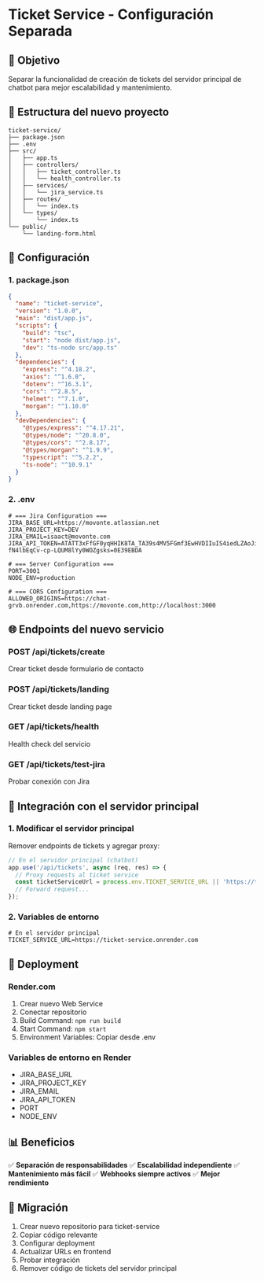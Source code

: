 # Ticket Service - Configuración Separada

## 🎯 Objetivo
Separar la funcionalidad de creación de tickets del servidor principal de chatbot para mejor escalabilidad y mantenimiento.

## 📁 Estructura del nuevo proyecto

```
ticket-service/
├── package.json
├── .env
├── src/
│   ├── app.ts
│   ├── controllers/
│   │   ├── ticket_controller.ts
│   │   └── health_controller.ts
│   ├── services/
│   │   └── jira_service.ts
│   ├── routes/
│   │   └── index.ts
│   └── types/
│       └── index.ts
└── public/
    └── landing-form.html
```

## 🔧 Configuración

### 1. package.json
```json
{
  "name": "ticket-service",
  "version": "1.0.0",
  "main": "dist/app.js",
  "scripts": {
    "build": "tsc",
    "start": "node dist/app.js",
    "dev": "ts-node src/app.ts"
  },
  "dependencies": {
    "express": "^4.18.2",
    "axios": "^1.6.0",
    "dotenv": "^16.3.1",
    "cors": "^2.8.5",
    "helmet": "^7.1.0",
    "morgan": "^1.10.0"
  },
  "devDependencies": {
    "@types/express": "^4.17.21",
    "@types/node": "^20.8.0",
    "@types/cors": "^2.8.17",
    "@types/morgan": "^1.9.9",
    "typescript": "^5.2.2",
    "ts-node": "^10.9.1"
  }
}
```

### 2. .env
```env
# === Jira Configuration ===
JIRA_BASE_URL=https://movonte.atlassian.net
JIRA_PROJECT_KEY=DEV
JIRA_EMAIL=isaact@movonte.com
JIRA_API_TOKEN=ATATT3xFfGF0yqHHIK8TA_TA39s4MV5FGmf3EwHVDIIuIS4iedLZAoJi3prFyT1zqPVg6sRjVM6qmS_7qCMQwmHnnn7D75jaDIPHNhJ2VaZzs4o_lp0ceO57lNIET7_1xJV7Ul69RDGGE7Qf1CpUi4PzJ-fN4lbEqCv-cp-LQUM8lYy0WOZgsks=0E39EBDA

# === Server Configuration ===
PORT=3001
NODE_ENV=production

# === CORS Configuration ===
ALLOWED_ORIGINS=https://chat-grvb.onrender.com,https://movonte.com,http://localhost:3000
```

## 🌐 Endpoints del nuevo servicio

### POST /api/tickets/create
Crear ticket desde formulario de contacto

### POST /api/tickets/landing
Crear ticket desde landing page

### GET /api/tickets/health
Health check del servicio

### GET /api/tickets/test-jira
Probar conexión con Jira

## 🔗 Integración con el servidor principal

### 1. Modificar el servidor principal
Remover endpoints de tickets y agregar proxy:

```typescript
// En el servidor principal (chatbot)
app.use('/api/tickets', async (req, res) => {
  // Proxy requests al ticket service
  const ticketServiceUrl = process.env.TICKET_SERVICE_URL || 'https://ticket-service.onrender.com';
  // Forward request...
});
```

### 2. Variables de entorno
```env
# En el servidor principal
TICKET_SERVICE_URL=https://ticket-service.onrender.com
```

## 🚀 Deployment

### Render.com
1. Crear nuevo Web Service
2. Conectar repositorio
3. Build Command: `npm run build`
4. Start Command: `npm start`
5. Environment Variables: Copiar desde .env

### Variables de entorno en Render
- JIRA_BASE_URL
- JIRA_PROJECT_KEY
- JIRA_EMAIL
- JIRA_API_TOKEN
- PORT
- NODE_ENV

## 📊 Beneficios

✅ **Separación de responsabilidades**
✅ **Escalabilidad independiente**
✅ **Mantenimiento más fácil**
✅ **Webhooks siempre activos**
✅ **Mejor rendimiento**

## 🔄 Migración

1. Crear nuevo repositorio para ticket-service
2. Copiar código relevante
3. Configurar deployment
4. Actualizar URLs en frontend
5. Probar integración
6. Remover código de tickets del servidor principal

